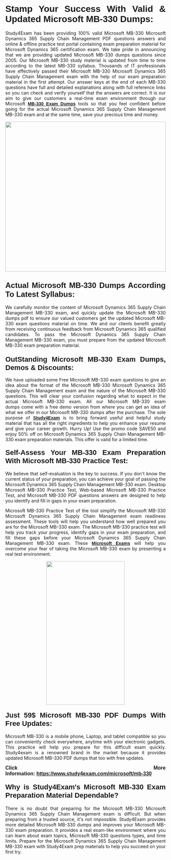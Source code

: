 <h1 style="text-align: justify;"><span style="font-family:Verdana,Geneva,sans-serif;"><strong>Stamp Your Success With Valid & Updated Microsoft MB-330 Dumps:</strong></span></h1>

<p style="text-align: justify;">Study4Exam has been providing 100% valid Microsoft MB-330 Microsoft Dynamics 365 Supply Chain Management PDF questions answers and online & offline practice test portal containing exam preparation material for Microsoft Dynamics 365 certification exam. We take pride in announcing that we are providing updated Microsoft MB-330 dumps questions since 2005. Our Microsoft MB-330 study material is updated from time to time according to the latest MB-330 syllabus. Thousands of IT professionals have effectively passed their Microsoft MB-330 Microsoft Dynamics 365 Supply Chain Management exam with the help of our exam preparation material in the first attempt. Our answer keys at the end of each MB-330 questions have full and detailed explanations along with full reference links so you can check and verify yourself that the answers are correct. It is our aim to give our customers a real-time exam environment through our Microsoft <a href="https://www.study4exam.com/microsoft/mb-330"><span style="font-family:Verdana,Geneva,sans-serif;"><strong>MB-330 Exam Dumps</strong></span></a> tools so that you feel confident before going for the actual Microsoft Dynamics 365 Supply Chain Management MB-330 exam and at the same time, save your precious time and money.</p>

<p style="text-align: justify;"><a href="https://www.study4exam.com/microsoft/mb-330"><img alt="" src="https://lh3.googleusercontent.com/pw/AM-JKLUHtSxyimLmNtrgJMXSMENqQN06-3nkPxnNGNNXEx9WO6eyhGRHZ0DslcPEZPoiF7hiAIZQifOnTjMibN5y-FCixZnwx34BMXfhHI6-FGdReOTlZLXPWbGx20hTt8Cg8BMIs-5mnWjYKTtHD3iD1MGQ=w1517-h861-no?authuser=0" style="width: 100%; height: 470px;" /></a></p>

<h2 style="text-align: justify;"><strong><span style="font-family:Verdana,Geneva,sans-serif;"><span style="font-size:24px;">Actual Microsoft MB-330 Dumps According To Latest Syllabus:</span></span></strong></h2>

<p style="text-align: justify;">We carefully monitor the content of Microsoft Dynamics 365 Supply Chain Management MB-330 exam, and quickly update the Microsoft MB-330 dumps pdf to ensure our valued customers get the updated Microsoft MB-330 exam questions material on time. We and our clients benefit greatly from receiving continuous feedback from Microsoft Dynamics 365 qualified candidates. To pass the Microsoft Dynamics 365 Supply Chain Management MB-330 exam, you must prepare from the updated Microsoft MB-330 exam preparation material.</p>

<h3 style="text-align: justify;"><span style="font-size:22px;"><span style="font-family:Verdana,Geneva,sans-serif;"><strong>OutStanding Microsoft MB-330 Exam Dumps, Demos & Discounts:</strong></span></span></h3>

<p style="text-align: justify;">We have uploaded some Free Microsoft MB-330 exam questions to give an idea about the format of the Microsoft MB-330 Microsoft Dynamics 365 Supply Chain Management exam and the nature of the Microsoft MB-330 questions. This will clear your confusion regarding what to expect in the actual Microsoft MB-330 exam. All our Microsoft MB-330 exam dumps come with a free demo version from where you can get an idea of what we offer in our Microsoft MB-330 dumps after the purchase. The sole purpose of <a href="https://www.study4exam.com/"><span style="font-family:Verdana,Geneva,sans-serif;"><strong>Study4Exam</strong></span></a> is to bring forward useful and helpful study material that has all the right ingredients to help you enhance your resume and give your career growth. Hurry Up! Use the promo code SAVE50 and enjoy 50% off on Microsoft Dynamics 365 Supply Chain Management MB-330 exam preparation materials. This offer is valid for a limited time.</p>

<h4 style="text-align: justify;"><strong><span style="font-family:Verdana,Geneva,sans-serif;"><span style="font-size:22px;">Self-Assess Your MB-330 Exam Preparation With Microsoft MB-330 Practice Test:</span></span></strong></h4>

<p style="text-align: justify;">We believe that self-evaluation is the key to success. If you don't know the current status of your preparation, you can achieve your goal of passing the Microsoft Dynamics 365 Supply Chain Management MB-330 exam. Desktop Microsoft MB-330 Practice Test, Web-based Microsoft MB-330 Practice Test, and Microsoft MB-330 PDF questions answers are designed to help you identify and fill in gaps in your exam preparation.</p>

<p style="text-align: justify;">Microsoft MB-330 Practice Test of the tool simplify the Microsoft MB-330 Microsoft Dynamics 365 Supply Chain Management exam readiness assessment. These tools will help you understand how well prepared you are for the Microsoft MB-330 exam. The Microsoft MB-330 practice test will help you track your progress, identify gaps in your exam preparation, and fill these gaps before your Microsoft Dynamics 365 Supply Chain Management MB-330 exam. These <a href="https://www.study4exam.com/microsoft-exams"><span style="font-family:Verdana,Geneva,sans-serif;"><strong>Microsoft Exams</strong></span></a> will help you overcome your fear of taking the Microsoft MB-330 exam by presenting a real test environment.</p>

<p style="text-align: center;"><a href="https://www.study4exam.com/microsoft/mb-330"><img alt="" src="https://lh3.googleusercontent.com/pw/AM-JKLWqo8oNjq9uepo63dCAl3wbe90oYei6j0HbKFnhkSMXY12WpRI5tlTxhkBE8G5R1NUNKbC9JP5SGY087XRv0JMSkkAsCOJsLKaJE2cxzG2Ac2HjMr5CPpKsguk2Qazr8PIoSc2l3t96z_BGXfPSUmDU=w610-h860-no?authuser=0" style="width: 70%; height: 450px;" /></a></p>

<h4 style="text-align: justify;"><span style="font-family:Verdana,Geneva,sans-serif;"><strong><span style="font-size:22px;">Just 59$ Microsoft MB-330 PDF Dumps With Free Updates:</span></strong></span></h4>

<p style="text-align: justify;">Microsoft MB-330 is a mobile phone, Laptop, and tablet compatible so you can conveniently check everywhere, anytime with your electronic gadgets. This practice will help you prepare for this difficult exam quickly. Study4exam is a renowned brand in the market because it provides updated Microsoft MB-330 PDF dumps that too with free updates.</p>

<p style="text-align: justify;"><strong><span style="font-size:16px;"><span style="font-family:Verdana,Geneva,sans-serif;">Click More Information: <a href="https://www.study4exam.com/microsoft/mb-330">https://www.study4exam.com/microsoft/mb-330</a></span></span></strong></p>

<h4 style="text-align: justify;"><span style="font-family:Verdana,Geneva,sans-serif;"><strong><span style="font-size:22px;">Why is Study4Exam's Microsoft MB-330 Exam Preparation Material Dependable?</span></strong></span></h4>

<p style="text-align: justify;">There is no doubt that preparing for the Microsoft MB-330 Microsoft Dynamics 365 Supply Chain Management exam is difficult. But when preparing from a trusted source, it's not impossible. Study4Exam provides more detailed Microsoft MB-330 dumps and improves your Microsoft MB-330 exam preparation. It provides a real exam-like environment where you can learn about exam topics, Microsoft MB-330 questions types, and time limits. Prepare for the Microsoft Dynamics 365 Supply Chain Management MB-330 exam with Study4Exam prep materials to help you succeed on your first try.</p>
